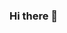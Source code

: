 ### Hi there 👋

<!--
**Saman-R/Saman-R** is a ✨ _special_ ✨ repository because its `README.md` (this file) appears on your GitHub profile.

Here are some ideas to get you started:

- 🔭 I’m currently working on Android Development Projects 
- 🌱 I’m currently learning JavaScript React-Native 
**- 👯 I’m looking to collaborate on 
- 💬 Ask me about Application development Web Development
- 📫 How to reach me: samanrahman927@gmail.com
- 😄 Pronouns: She/her
- ⚡ Fun fact: Spends an unhealthy amount of time on StackOverflow
-->
